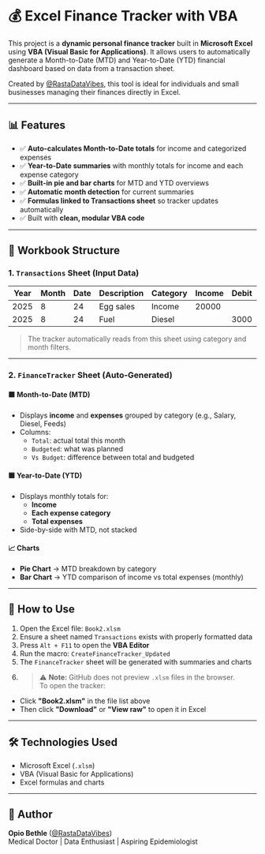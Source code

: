# 💰 Excel Finance Tracker with VBA

This project is a **dynamic personal finance tracker** built in **Microsoft Excel** using **VBA (Visual Basic for Applications)**. It allows users to automatically generate a Month-to-Date (MTD) and Year-to-Date (YTD) financial dashboard based on data from a transaction sheet.

Created by [@RastaDataVibes](https://github.com/RastaDataVibes), this tool is ideal for individuals and small businesses managing their finances directly in Excel.

---

## 📊 Features

- ✅ **Auto-calculates Month-to-Date totals** for income and categorized expenses
- ✅ **Year-to-Date summaries** with monthly totals for income and each expense category
- ✅ **Built-in pie and bar charts** for MTD and YTD overviews
- ✅ **Automatic month detection** for current summaries
- ✅ **Formulas linked to Transactions sheet** so tracker updates automatically
- ✅ Built with **clean, modular VBA code**

---

## 🧾 Workbook Structure

### 1. `Transactions` Sheet (Input Data)

| Year | Month | Date | Description | Category | Income | Debit | Balance |
|------|-------|------|-------------|----------|--------|-------|---------|
| 2025 | 8     | 24   | Egg sales   | Income   | 20000  |       | 20000   |
| 2025 | 8     | 24   | Fuel        | Diesel   |        | 3000  | 17000   |

> The tracker automatically reads from this sheet using category and month filters.

---

### 2. `FinanceTracker` Sheet (Auto-Generated)

#### 🟩 Month-to-Date (MTD)
- Displays **income** and **expenses** grouped by category (e.g., Salary, Diesel, Feeds)
- Columns:  
  - `Total`: actual total this month  
  - `Budgeted`: what was planned  
  - `Vs Budget`: difference between total and budgeted  

#### 🟦 Year-to-Date (YTD)
- Displays monthly totals for:
  - **Income**
  - **Each expense category**
  - **Total expenses**
- Side-by-side with MTD, not stacked

#### 📈 Charts
- **Pie Chart** → MTD breakdown by category
- **Bar Chart** → YTD comparison of income vs total expenses (monthly)

---

## 🚀 How to Use

1. Open the Excel file: `Book2.xlsm`
2. Ensure a sheet named `Transactions` exists with properly formatted data
3. Press `Alt + F11` to open the **VBA Editor**
4. Run the macro: `CreateFinanceTracker_Updated`
5. The `FinanceTracker` sheet will be generated with summaries and charts
6. > ⚠️ **Note:** GitHub does not preview `.xlsm` files in the browser.  
To open the tracker:
- Click **"Book2.xlsm"** in the file list above
- Then click **"Download"** or **"View raw"** to open it in Excel

---

## 🛠 Technologies Used

- Microsoft Excel (`.xlsm`)
- VBA (Visual Basic for Applications)
- Excel formulas and charts

---

## 👤 Author

**Opio Bethle** ([@RastaDataVibes](https://github.com/RastaDataVibes))  
Medical Doctor | Data Enthusiast | Aspiring Epidemiologist




